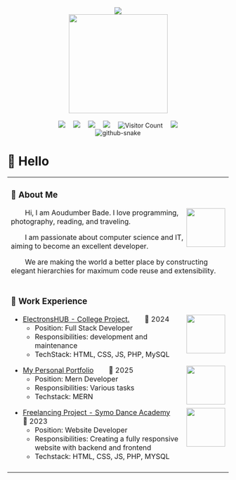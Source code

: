 <div align="center">

  <!-- dynamic typing effect -->
  <div>
    <a href="https://blog.sunguoqi.com/">
      <img src="https://readme-typing-svg.demolab.com?font=Inter+Code&pause=1000&width=635&lines=console.log(%22Hello%2C%20World%22);Aoudumber wishes you a great day!&center=true&size=27" />
    </a>
  </div>

  <!-- knock code pictures -->
  <picture>
    <source media="(prefers-color-scheme: dark)" srcset="https://cdn.jsdelivr.net/gh/sun0225SUN/sun0225SUN/assets/images/coding.gif" />
    <source media="(prefers-color-scheme: light)" srcset="https://cdn.jsdelivr.net/gh/sun0225SUN/sun0225SUN/assets/images/developer.svg" height="225px" />
    <img src="https://cdn.jsdelivr.net/gh/sun0225SUN/sun0225SUN/assets/images/coding.gif" />
  </picture>

  <!-- for beauty -->
  <div>&nbsp;</div>

  <!-- profile logo -->
  <div>
    <a href="https://www.instagram.com/aoudumbersbade/"><img src="https://img.shields.io/badge/Instagram-Instagram-ee2a7b" /></a>&emsp;
    <a href="https://twitter.com/aoudumberbade"><img src="https://img.shields.io/badge/Twitter-Twitter-blue" /></a>&emsp;
    <a href="https://www.youtube.com/@toxicprogrammer69"><img src="https://img.shields.io/badge/YouTube-YouTube-c32136" /></a>&emsp;
    <a href="https://aoudumbar.netlify.app/"><img src="https://img.shields.io/website?url=https%3A%2F%2Faoudumbar.netlify.app%2F" /></a>&emsp;
    <!-- visitor -->
    <img src="https://komarev.com/ghpvc/?username=Aoudumber-Bade&label=Views&color=orange&style=flat" alt="Visitor Count" />&emsp;
    <!-- wakatime -->    
    <a href="https://wakatime.com/@aoudumberbade"><img src="https://wakatime.com/badge/user/018ea536-beca-4143-a136-4ca1c4ff3898.svg" /></a>
  </div>

  <!-- Snake Code Contribution Map -->
  <picture>
    <source media="(prefers-color-scheme: dark)" srcset="https://cdn.jsdelivr.net/gh/Aoudumber-Bade/Aoudumber-Bade/profile-snake-contrib/github-contribution-grid-snake-dark.svg" />
    <source media="(prefers-color-scheme: light)" srcset="https://cdn.jsdelivr.net/gh/Aoudumber-Bade/Aoudumber-Bade/profile-snake-contrib/github-contribution-grid-snake.svg" />
    <img alt="github-snake" src="https://cdn.jsdelivr.net/gh/Aoudumber-Bade/Aoudumber-Bade/profile-snake-contrib/github-contribution-grid-snake-dark.svg" />
  </picture>
</div>

#  🙋 Hello

<table>
  
<tr><td>

### 🤺 About Me

<img align="right" width="88" src="https://i.ibb.co/rRWCTq1m/githubimg.png" />

<p>&emsp;&emsp;Hi, I am Aoudumber Bade. I love programming, photography, reading, and traveling.</p>
<p>&emsp;&emsp;I am passionate about computer science and IT, aiming to become an excellent developer.</p>
<p>&emsp;&emsp;We are making the world a better place by constructing elegant hierarchies for maximum code reuse and extensibility.</p>
</td></tr>

<tr><td>

### 🏢 Work Experience

<img align="right" width="88" src="https://i.ibb.co/CpvpVfGP/shot-Easy-screencapture-electronshub-lovestoblog-com.png" />

- [ElectronsHUB - College Project.](https://electronshub.lovestoblog.com/)  &nbsp;&nbsp; &nbsp; &nbsp;    📌 2024
  - Position: Full Stack Developer
  - Responsibilities: development and maintenance
  - TechStack: HTML, CSS, JS, PHP, MySQL

<img align="right" width="88" src="https://i.ibb.co/fd8kVxQz/2shoteasy.png" />

- [My Personal Portfolio](https://aoudumbar.netlify.app/)    &nbsp;&nbsp; &nbsp; &nbsp;     📌 2025
  - Position: Mern Developer
  - Responsibilities: Various tasks
  - Techstack: MERN

<img align="right" width="88" src="https://i.ibb.co/fY4ryhZW/newsymo.png" />

- [Freelancing Project - Symo Dance Academy](https://www.symo.wauze.com/)    &nbsp;&nbsp; &nbsp; &nbsp;    📌 2023
  - Position: Website Developer
  - Responsibilities: Creating a fully responsive website with backend and frontend
  - Techstack: HTML, CSS, JS, PHP, MYSQL


</td></tr>

<tr><td>


